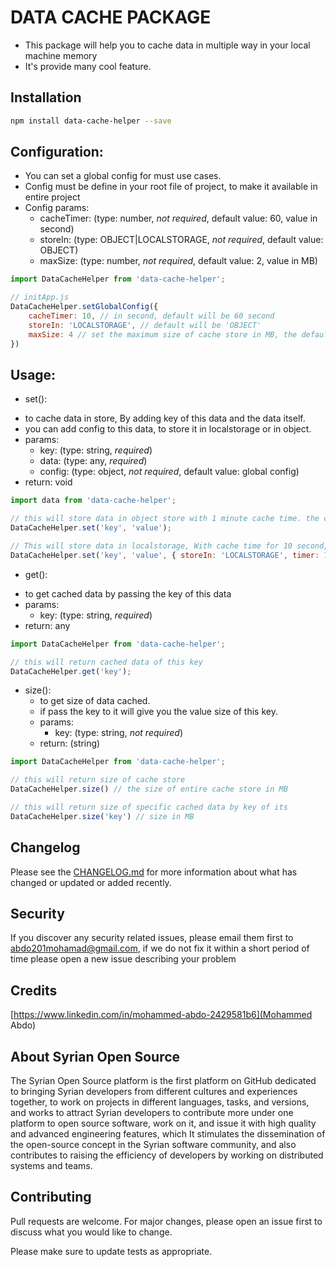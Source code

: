# DATA CACHE PACKAGE

- This package will help you to cache data in multiple way in your local machine memory
- It's provide many cool feature.

## Installation

```bash
npm install data-cache-helper --save
```

## Configuration:
- You can set a global config for must use cases.
- Config must be define in your root file of project, to make it available in entire project
- Config params:
    - cacheTimer: (type: number, *not required*, default value: 60, value in second)
    - storeIn: (type: OBJECT|LOCALSTORAGE, *not required*, default value: OBJECT)
    - maxSize: (type: number, *not required*, default value: 2, value in MB)
```js
import DataCacheHelper from 'data-cache-helper';

// initApp.js
DataCacheHelper.setGlobalConfig({
    cacheTimer: 10, // in second, default will be 60 second
    storeIn: 'LOCALSTORAGE', // default will be 'OBJECT'
    maxSize: 4 // set the maximum size of cache store in MB, the default will be 2MB
})
``` 

## Usage:

* set():
- to cache data in store, By adding key of this data and the data itself.
- you can add config to this data, to store it in localstorage or in object.
- params: 
    - key: (type: string, *required*)
    - data: (type: any, *required*)
    - config: (type: object, *not required*, default value: global config)
- return: void
```js
import data from 'data-cache-helper';

// this will store data in object store with 1 minute cache time. the config will be the global config.
DataCacheHelper.set('key', 'value');

// This will store data in localstorage, With cache time for 10 second, Maximum size 1MB, And support server side rendering like nuxt, next...
DataCacheHelper.set('key', 'value', { storeIn: 'LOCALSTORAGE', timer: 10, maxSize: 1 });
```

* get():
- to get cached data by passing the key of this data
- params: 
    - key: (type: string, *required*)
- return: any
```js
import DataCacheHelper from 'data-cache-helper';

// this will return cached data of this key
DataCacheHelper.get('key');
```

* size():
    - to get size of data cached.
    - if pass the key to it will give you the value size of this key.
    - params: 
        - key: (type: string, *not required*)
    - return: (string)
```js
import DataCacheHelper from 'data-cache-helper';

// this will return size of cache store
DataCacheHelper.size() // the size of entire cache store in MB

// this will return size of specific cached data by key of its
DataCacheHelper.size('key') // size in MB
```

## Changelog
Please see the [CHANGELOG.md](CHANGELOG.md) for more information about what has changed or updated or added recently.

## Security
If you discover any security related issues, please email them first to <a href="mailto:abdo201mohamad@gmail.com?">abdo201mohamad@gmail.com</a>, if we do not fix it within a short period of time please open a new issue describing your problem

## Credits
[https://www.linkedin.com/in/mohammed-abdo-2429581b6](Mohammed Abdo)

## About Syrian Open Source
The Syrian Open Source platform is the first platform on GitHub dedicated to bringing Syrian developers from different cultures and experiences together, to work on projects in different languages, tasks, and versions, and works to attract Syrian developers to contribute more under one platform to open source software, work on it, and issue it with high quality and advanced engineering features, which It stimulates the dissemination of the open-source concept in the Syrian software community, and also contributes to raising the efficiency of developers by working on distributed systems and teams.

## Contributing
Pull requests are welcome. For major changes, please open an issue first to discuss what you would like to change.

Please make sure to update tests as appropriate.